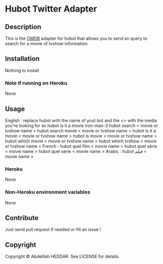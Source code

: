 # Hubot Twitter Adapter

## Description

This is the [OMDB](http://www.omdbapi.com) adapter for hubot that allows you to
send an query to search for a movie of tvshow information.

## Installation

 Nothing to install

### Note if running on Heroku
None
## Usage
   English :
 replace hubot with the name of yout bot and the <> with the media you\'re looking for
 ex  hubot is it a movie iron-man-3
     hubot search < movie or tvshow  name >
     hubot search movie < movie or tvshow name >
     hubot is it a movie < movie  or tvshow name >
     hubot is movie < movie  or tvshow name >
     hubot which movie < movie or tvshow name >
     hubot which tvshow < movie or tvshow name >
   French :
     hubot quel film < movie name >
     hubot quel série < movie name >
     hubot quel serie < movie name >
   Arabic :
     hubot فيلم < movie name >

### Heroku
 None
### Non-Heroku environment variables
 None
## Contribute

Just send pull request if needed or fill an issue !

## Copyright

Copyright &copy; Abdelilah HEDDAR. See LICENSE for details.

[hubot]: https://github.com/github/hubot
[hubot-movie]: https://github.com/chickenzord/hubot-movie/blob/master/scripts/movie.coffee
[script-catalog]: http://hubot-script-catalog.herokuapp.com
[src-scripts]: https://github.com/github/hubot-scripts/tree/master/src/scripts
[example-script]: https://github.com/github/hubot-scripts/blob/master/src/scripts/tweet.coffee
[hubot-script-tests]: https://github.com/github/hubot-scripts/blob/master/test/tests.coffee
[example-script-doc]: https://github.com/github/hubot-scripts/blob/master/src/scripts/speak.coffee#L1-5
